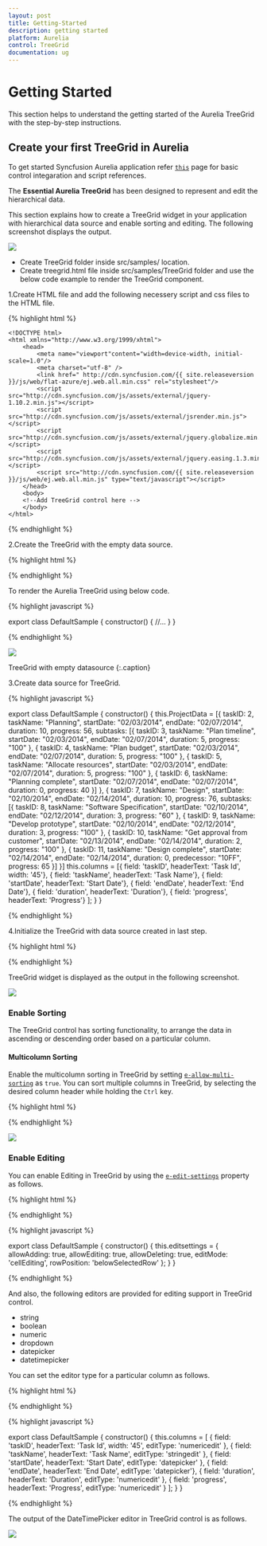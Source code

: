 ```yaml
---
layout: post
title: Getting-Started
description: getting started
platform: Aurelia
control: TreeGrid
documentation: ug
---
```


# Getting Started
This section helps to understand the getting started of the Aurelia TreeGrid with the step-by-step instructions.

## Create your first TreeGrid in Aurelia

To get started Syncfusion Aurelia application refer [`this`](https://help.syncfusion.com/aurelia/overview) page for basic control integaration and script references.

The **Essential Aurelia TreeGrid** has been designed to represent and edit the hierarchical data. 

This section explains how to create a TreeGrid widget in your application with hierarchical data source and enable sorting and editing. The following screenshot displays the output.

![](/Getting-Started_images/Getting-Started_img1.png)

* Create TreeGrid folder inside src/samples/ location.
* Create treegrid.html file inside src/samples/TreeGrid folder and use the below code example to render the TreeGrid component.

1.Create HTML file and add the following necessery script and css files to the HTML file.

{% highlight html %}

    <!DOCTYPE html>
    <html xmlns="http://www.w3.org/1999/xhtml">
        <head>
            <meta name="viewport"content="width=device-width, initial-scale=1.0"/>
            <meta charset="utf-8" />
            <link href=" http://cdn.syncfusion.com/{{ site.releaseversion }}/js/web/flat-azure/ej.web.all.min.css" rel="stylesheet"/>
            <script src="http://cdn.syncfusion.com/js/assets/external/jquery-1.10.2.min.js"></script>
            <script src="http://cdn.syncfusion.com/js/assets/external/jsrender.min.js"></script>
            <script src="http://cdn.syncfusion.com/js/assets/external/jquery.globalize.min.js"></script>
            <script src="http://cdn.syncfusion.com/js/assets/external/jquery.easing.1.3.min.js"></script>
            <script src="http://cdn.syncfusion.com/{{ site.releaseversion }}/js/web/ej.web.all.min.js" type="text/javascript"></script>
        </head>
        <body>
        <!--Add TreeGrid control here -->
        </body>
    </html>

{% endhighlight %}

2.Create the TreeGrid with the empty data source.

{% highlight html %}

<template>
    <div>
        <ej-tree-grid id="Treegrid"
        //...
        >
        </ej-tree-grid>
    </div>
   
</template>

{% endhighlight %}

To render the Aurelia TreeGrid using below code.

{% highlight javascript %}

export class DefaultSample {
  constructor() {
      //...
       }
}

{% endhighlight %}

![](/Getting-Started_images/Getting-Started_img2.png)

TreeGrid with empty datasource 
{:.caption}

3.Create data source for TreeGrid.

{% highlight javascript %}

export class DefaultSample {
  constructor() {
  this.ProjectData = [{
    taskID: 2,
    taskName: "Planning",
    startDate: "02/03/2014",
    endDate: "02/07/2014",
    duration: 10,
    progress: 56,
    subtasks: [{
        taskID: 3,
        taskName: "Plan timeline",
        startDate: "02/03/2014",
        endDate: "02/07/2014",
        duration: 5,
        progress: "100"
    }, {
        taskID: 4,
        taskName: "Plan budget",
        startDate: "02/03/2014",
        endDate: "02/07/2014",
        duration: 5,
        progress: "100"
    }, {
        taskID: 5,
        taskName: "Allocate resources",
        startDate: "02/03/2014",
        endDate: "02/07/2014",
        duration: 5,
        progress: "100"
    }, {
        taskID: 6,
        taskName: "Planning complete",
        startDate: "02/07/2014",
        endDate: "02/07/2014",
        duration: 0,
        progress: 40
    }]
}, {
    taskID: 7,
    taskName: "Design",
    startDate: "02/10/2014",
    endDate: "02/14/2014",
    duration: 10,
    progress: 76,
    subtasks: [{
        taskID: 8,
        taskName: "Software Specification",
        startDate: "02/10/2014",
        endDate: "02/12/2014",
        duration: 3,
        progress: "60"
    }, {
        taskID: 9,
        taskName: "Develop prototype",
        startDate: "02/10/2014",
        endDate: "02/12/2014",
        duration: 3,
        progress: "100"
    }, {
        taskID: 10,
        taskName: "Get approval from customer",
        startDate: "02/13/2014",
        endDate: "02/14/2014",
        duration: 2,
        progress: "100"
    }, {
        taskID: 11,
        taskName: "Design complete",
        startDate: "02/14/2014",
        endDate: "02/14/2014",
        duration: 0,
        predecessor: "10FF",
        progress: 65
    }]
}]
this.columns = [{ field: 'taskID', headerText: 'Task Id', width: '45'}, 
                { field: 'taskName', headerText: 'Task Name'},
                { field: 'startDate', headerText: 'Start Date'},
                { field: 'endDate', headerText: 'End Date'},
                { field: 'duration', headerText: 'Duration'},
                { field: 'progress', headerText: 'Progress'}
               ];
       }
}

{% endhighlight %}

4.Initialize the TreeGrid with data source created in last step.

{% highlight html %}

<template>
    <div>
        <ej-tree-grid id="Treegrid"
                  e-data-source.bind="ProjectData"                 
                  e-child-mapping="subtasks"
                  e-tree-column-index="1"
                  e-columns.bind="columns">
        </ej-tree-grid>
    </div>   
</template>

{% endhighlight %}

TreeGrid widget is displayed as the output in the following screenshot.

![](/Getting-Started_images/Getting-Started_img3.png)

### Enable Sorting

The TreeGrid control has sorting functionality, to arrange the data in ascending or descending order based on a particular column.

#### Multicolumn Sorting

Enable the multicolumn sorting in TreeGrid by setting [`e-allow-multi-sorting`](http://help.syncfusion.com/js/api/ejtreegrid#allowmultisorting "allowMultiSorting") as `true`. You can sort multiple columns in TreeGrid, by selecting the desired column header while holding the `Ctrl` key.

{% highlight html %}

<template>
    <div>
        <ej-tree-grid id="Treegrid"
        //...
         e-allow-sorting="true"
         e-allow-multi-sorting="true"
        >
        </ej-tree-grid>
    </div>   
</template>

{% endhighlight %}

![](/Getting-Started_images/Getting-Started_img4.png)

### Enable Editing

You can enable Editing in TreeGrid by using the [`e-edit-settings`](http://help.syncfusion.com/js/api/ejtreegrid#editsettings "editSettings") property as follows.

{% highlight html %}

<template>
    <div>
        <ej-tree-grid id="Treegrid"
        //...
         e-edit-settings.bind="editsettings"
        >
        </ej-tree-grid>
    </div>
   
</template>

{% endhighlight %}

{% highlight javascript %}

export class DefaultSample {
    constructor() {
        this.editsettings = {
            allowAdding: true,
            allowEditing: true,
            allowDeleting: true,
            editMode: 'cellEditing',
            rowPosition: 'belowSelectedRow'
        };
    }
}

{% endhighlight %}

And also, the following editors are provided for editing support in TreeGrid control.

* string
* boolean
* numeric
* dropdown
* datepicker
* datetimepicker

You can set the editor type for a particular column as follows.

{% highlight html %}

<template>
    <div>
        <ej-tree-grid id="Treegrid"
        //...
          e-columns.bind="columns">
        </ej-tree-grid>
    </div>   
</template>

{% endhighlight %}

{% highlight javascript %}

export class DefaultSample {
    constructor() {
        this.columns =  [
                    { field: 'taskID', headerText: 'Task Id', width: '45', editType: 'numericedit' },
                    { field: 'taskName', headerText: 'Task Name', editType: 'stringedit' },
                    { field: 'startDate', headerText: 'Start Date', editType: 'datepicker' },
                    { field: 'endDate', headerText: 'End Date', editType: 'datepicker'},
                    { field: 'duration', headerText: 'Duration', editType: 'numericedit' },
                    { field: 'progress', headerText: 'Progress', editType: 'numericedit' }
        ];
    }
}

{% endhighlight %}

The output of the DateTimePicker editor in TreeGrid control is as follows.

![](/Getting-Started_images/Getting-Started_img5.png)

